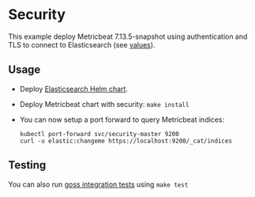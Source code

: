 # Security

This example deploy Metricbeat 7.13.5-snapshot using authentication and TLS to connect to
Elasticsearch (see [values][]).


## Usage

* Deploy [Elasticsearch Helm chart][].

* Deploy Metricbeat chart with security: `make install`

* You can now setup a port forward to query Metricbeat indices:

  ```
  kubectl port-forward svc/security-master 9200
  curl -u elastic:changeme https://localhost:9200/_cat/indices
  ```


## Testing

You can also run [goss integration tests][] using `make test`


[elasticsearch helm chart]: https://github.com/elastic/helm-charts/tree/7.13/elasticsearch/examples/security/
[goss integration tests]: https://github.com/elastic/helm-charts/tree/7.13/metricbeat/examples/security/test/goss.yaml
[values]: https://github.com/elastic/helm-charts/tree/7.13/metricbeat/examples/security/values.yaml
